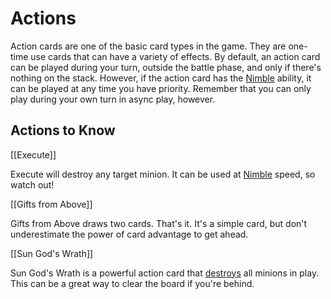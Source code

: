 # Actions

Action cards are one of the basic card types in the game. They are one-time use cards that can have a variety of effects. By default, an action card can be played during your turn, outside the battle phase, and only if there's nothing on the stack. However, if the action card has the [Nimble](./glossary.md#nimble) ability, it can be played at any time you have priority. Remember that you can only play during your own turn in async play, however.

## Actions to Know

[[Execute]]

Execute will destroy any target minion. It can be used at [Nimble](./glossary.md#nimble) speed, so watch out!

[[Gifts from Above]]

Gifts from Above draws two cards. That's it. It's a simple card, but don't underestimate the power of card advantage to get ahead.

[[Sun God's Wrath]]

Sun God's Wrath is a powerful action card that [destroys](./glossary.md#destroy) all minions in play. This can be a great way to clear the board if you're behind.
